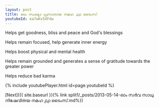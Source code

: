 ```yaml
---
layout: post
title: ഓം സംഖ്യാ പ്രസാദായ നമഹ ൧൧ ടൈംസ്
youtubeId: ea7wKv5XFdw
---
```

 
 
Helps get goodness, bliss and peace and God's blessings
 
Helps remain focused, help generate inner energy 
 
Helps boost physical and mental health 
 
Helps remain grounded and generates a sense of gratitude towards the greater power 
 
Helps reduce bad karma
 
 
 
 


{% include youtubePlayer.html id=page.youtubeId %}
 
[Next]({{ site.baseurl }}{% link  split1/_posts/2013-05-14-ഓം സർവ സാധു നിഷേവിതയ നമഹ ൧൧ ടൈംസ്.md%})
 
